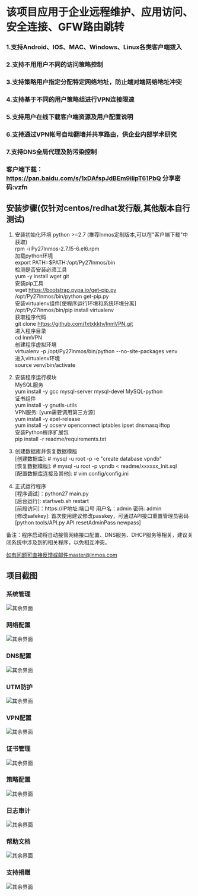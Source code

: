 # 该项目应用于企业远程维护、应用访问、安全连接、GFW路由跳转
### 1.支持Android、IOS、MAC、Windows、Linux各类客户端拨入
### 2.支持不用用户不同的访问策略控制
### 3.支持策略用户指定分配特定网络地址，防止端对端网络地址冲突
### 4.支持基于不同的用户策略组进行VPN连接限速
### 5.支持用户在线下载客户端资源及用户配置说明
### 6.支持通过VPN帐号自动翻墙并共享路由，供企业内部学术研究
### 7.支持DNS全局代理及防污染控制
### 客户端下载：https://pan.baidu.com/s/1xDAfspJdBEm9ilipT61PbQ 分享密码:vzfn

## 安装步骤(仅针对centos/redhat发行版,其他版本自行测试)

1. 安装初始化环境 python >=2.7 (推荐lnmos定制版本,可以在"客户端下载"中获取) <br>
rpm -i Py27lnmos-2.7.15-6.el6.rpm <br>
加载python环境 <br>
export PATH=$PATH:/opt/Py27lnmos/bin <br>
检测是否安装必须工具 <br>
yum -y install wget git <br>
安装pip工具 <br>
wget https://bootstrap.pypa.io/get-pip.py <br>
/opt/Py27lnmos/bin/python get-pip.py <br>
安装virtualenv组件[使程序运行环境和系统环境分离] <br>
/opt/Py27lnmos/bin/pip install virtualenv <br> 
获取程序代码 <br>
git clone https://github.com/fxtxkktv/lnmVPN.git <br>
进入程序目录 <br>
cd lnmVPN <br>
创建程序虚拟环境 <br>
virtualenv -p /opt/Py27lnmos/bin/python --no-site-packages venv <br>
进入virtualenv环境 <br>
source venv/bin/activate <br>

2. 安装程序运行模块 <br>
MySQL服务 <br>
yum install -y gcc mysql-server mysql-devel MySQL-python <br>
证书组件 <br>
yum install -y gnutls-utils <br>
VPN服务: [yum需要调用第三方源] <br>
yum install -y epel-release <br>
yum install -y ocserv openconnect iptables ipset dnsmasq iftop<br>
安装Python程序扩展包 <br>
pip install -r readme/requirements.txt <br>

3. 创建数据库并恢复数据模版 <br>
[创建数据库]: # mysql -u root -p -e "create database vpndb" <br>
[恢复数据模版]: # mysql -u root -p vpndb < readme/xxxxxx_Init.sql <br>
[配置数据库连接及其他]: # vim config/config.ini <br>

4. 正式运行程序 <br>
[程序调试]：python27 main.py <br>
[后台运行]: startweb.sh restart <br>
[前段访问]：https://IP地址:端口号 用户名：admin 密码: admin<br>
[修改safekey]: 首次使用建议修改passkey，可通过API接口重置管理员密码[python tools/API.py API resetAdminPass newpass]<br>

备注：程序启动将自动接管网络接口配置、DNS服务、DHCP服务等相关，建议关闭系统中涉及到的相关程序，以免相互冲突。<br>

如有问题可直接反馈或邮件master@lnmos.com <br>

## 项目截图
### 系统管理
![其余界面](https://github.com/fxtxkktv/lnmVPN/blob/master/readme/systeminfo.jpg)
### 网络配置
![其余界面](https://github.com/fxtxkktv/lnmVPN/blob/master/readme/networks.jpg)
### DNS配置
![其余界面](https://github.com/fxtxkktv/lnmVPN/blob/master/readme/dns.jpg)
### UTM防护
![其余界面](https://github.com/fxtxkktv/lnmVPN/blob/master/readme/utm.jpg)
### VPN配置
![其余界面](https://github.com/fxtxkktv/lnmVPN/blob/master/readme/vpnserv.jpg)
### 证书管理
![其余界面](https://github.com/fxtxkktv/lnmVPN/blob/master/readme/certs.jpg)
### 策略配置
![其余界面](https://github.com/fxtxkktv/lnmVPN/blob/master/readme/policys.jpg)
### 日志审计
![其余界面](https://github.com/fxtxkktv/lnmVPN/blob/master/readme/logaudit.jpg)
### 帮助文档
![其余界面](https://github.com/fxtxkktv/lnmVPN/blob/master/readme/help.jpg)
### 支持捐赠
![其余界面](https://github.com/fxtxkktv/lnmVPN/blob/master/readme/pay.jpg)
